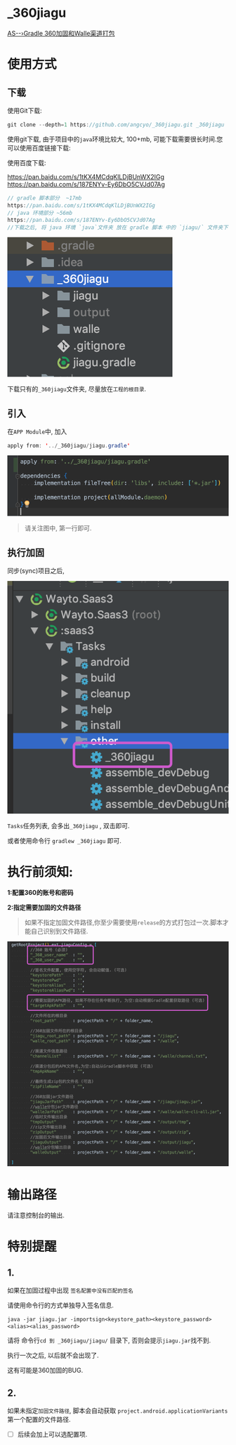 # _360jiagu
[AS--›Gradle 360加固和Walle渠道打包](https://blog.csdn.net/angcyo/article/details/85404921)

# 使用方式

## 下载
使用Git下载:
```java
git clone --depth=1 https://github.com/angcyo/_360jiagu.git _360jiagu
```
使用git下载, 由于项目中的`java`环境比较大, 100+mb, 可能下载需要很长时间.您可以使用百度链接下载:


使用百度下载:

https://pan.baidu.com/s/1tKX4MCdqKlLDjBUnWX2IGg  
https://pan.baidu.com/s/187ENYv-Ey6DbO5CVJd07Ag

```java
// gradle 脚本部分  ~17mb
https://pan.baidu.com/s/1tKX4MCdqKlLDjBUnWX2IGg  
// java 环境部分 ~56mb
https://pan.baidu.com/s/187ENYv-Ey6DbO5CVJd07Ag
//下载之后, 将 java 环境 `java`文件夹 放在 gradle 脚本 中的 `jiagu/` 文件夹下.
```
![](https://raw.githubusercontent.com/angcyo/_360jiagu/master/png/jiagu1.png)

下载只有的`_360jiagu`文件夹, 尽量放在`工程的根目录`.

## 引入
在`APP Module`中, 加入
```java
apply from: '../_360jiagu/jiagu.gradle'
```
![](https://raw.githubusercontent.com/angcyo/_360jiagu/master/png/jiagu3.png)

> 请关注图中, 第一行即可.

## 执行加固
同步(sync)项目之后, 

![](https://raw.githubusercontent.com/angcyo/_360jiagu/master/png/jiagu2.png)

`Tasks`任务列表, 会多出`_360jiagu` , 双击即可.

或者使用命令行 `gradlew _360jiagu` 即可.

# 执行前须知:

**1:配置360的账号和密码**

**2:指定需要加固的文件路径**

>如果不指定加固文件路径,你至少需要使用`release`的方式打包过一次.脚本才能自己识别到文件路径.

![](https://raw.githubusercontent.com/angcyo/_360jiagu/master/png/jiagu4.png)

# 输出路径
请注意控制台的输出.

# 特别提醒

## 1.

如果在加固过程中出现 `签名配置中没有匹配的签名`

请使用命令行的方式单独导入签名信息.

```
java -jar jiagu.jar -importsign<keystore_path><keystore_password><alias><alias_password>
```
请将 命令行`cd 到 _360jiagu/jiagu/` 目录下, 否则会提示`jiagu.jar`找不到.

执行一次之后, 以后就不会出现了.

这有可能是360加固的BUG.

## 2.

如果未指定`加固文件路径`, 脚本会自动获取 `project.android.applicationVariants` 第一个配置的文件路径. 

- [ ] 后续会加上可以选配置项. 

